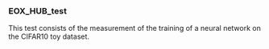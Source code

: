 ### EOX_HUB_test

This test consists of the measurement of the training of a neural network on the CIFAR10 toy dataset.
